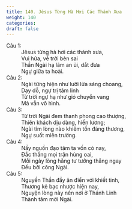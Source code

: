 ```yaml
---
title: 140. Jêsus Từng Hà Hơi Các Thánh Xưa
weight: 140
categories: 
draft: false
---
```

<dl><dt>Câu 1:</dt><dd data-verse="1">Jêsus từng hà hơi các thánh xưa, <br/>Vui hứa, về trời bèn sai <br/>Thần Ngài hạ lâm an ủi, dắt đưa <br/>Ngự giữa ta hoài. </dd><dt>Câu 2:</dt><dd data-verse="2"> Ngài từng hiện như lưỡi lửa sáng choang, <br/>Dạy dỗ, ngự trị tâm linh <br/>Từ trời ngự hạ như gió chuyển vang <br/>Mà vẫn vô hình. </dd><dt>Câu 3:</dt><dd data-verse="3">Từ trời Ngài đem thanh phong cao thượng, <br/>Thiên khách dịu dàng, hiền lương; <br/>Ngài tìm lòng nào khiêm tốn đáng thương, <br/>Ngự suốt miên trường. </dd><dt>Câu 4:</dt><dd data-verse="4">Nầy nguồn đạo tâm ta vốn có nay, <br/>Đắc thắng mọi trận hùng oai, <br/>Mỗi ngày lòng hằng tư tưởng thẳng ngay <br/>Đều bởi công Ngài. </dd><dt>Câu 5:</dt><dd data-verse="5">Nguyền Thần đầy ân điển với khiết tinh, <br/>Thương kẻ bạc nhược hiện nay, <br/>Nguyện lòng này nên nơi ở Thánh Linh <br/>Thành tâm mời Ngài. </dd></dl>